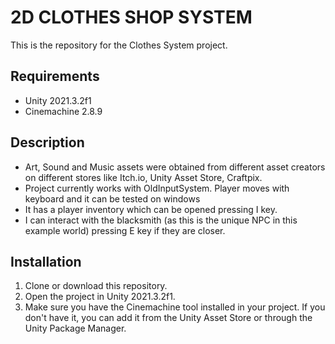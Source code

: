 # 2D CLOTHES SHOP SYSTEM

This is the repository for the Clothes System project.

## Requirements

- Unity 2021.3.2f1
- Cinemachine 2.8.9

## Description

- Art, Sound and Music assets were obtained from different asset creators on different stores like Itch.io, Unity Asset Store, Craftpix.
- Project currently works with OldInputSystem. Player moves with keyboard and it can be tested on windows
- It has a player inventory which can be opened pressing I key.
- I can interact with the blacksmith (as this is the unique NPC in this example world) pressing E key if they are closer.

## Installation

1. Clone or download this repository.
2. Open the project in Unity 2021.3.2f1.
3. Make sure you have the Cinemachine tool installed in your project. If you don't have it, you can add it from the Unity Asset Store or through the Unity Package Manager.
